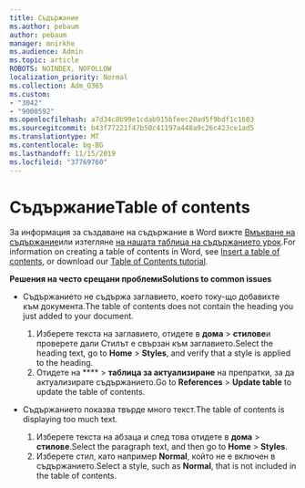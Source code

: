 ```yaml
---
title: Съдържание
ms.author: pebaum
author: pebaum
manager: mnirkhe
ms.audience: Admin
ms.topic: article
ROBOTS: NOINDEX, NOFOLLOW
localization_priority: Normal
ms.collection: Adm_O365
ms.custom:
- "3042"
- "9000592"
ms.openlocfilehash: a7d34c8b99e1cdab915bfeec20ad5f9bdf1c1603
ms.sourcegitcommit: b43f77221f47b50c41197a448a9c26c423ce1ad5
ms.translationtype: MT
ms.contentlocale: bg-BG
ms.lasthandoff: 11/15/2019
ms.locfileid: "37769760"
---
```

# <a name="table-of-contents"></a><span data-ttu-id="748ef-102">Съдържание</span><span class="sxs-lookup"><span data-stu-id="748ef-102">Table of contents</span></span>

<span data-ttu-id="748ef-103">За информация за създаване на съдържание в Word вижте [Вмъкване на съдържание](https://support.office.com/article/882e8564-0edb-435e-84b5-1d8552ccf0c0)или изтегляне [на нашата таблица на съдържанието урок](https://go.microsoft.com/fwlink/?linkid=2065106).</span><span class="sxs-lookup"><span data-stu-id="748ef-103">For information on creating a table of contents in Word, see [Insert a table of contents](https://support.office.com/article/882e8564-0edb-435e-84b5-1d8552ccf0c0), or download our [Table of Contents tutorial](https://go.microsoft.com/fwlink/?linkid=2065106).</span></span>

<span data-ttu-id="748ef-104">**Решения на често срещани проблеми**</span><span class="sxs-lookup"><span data-stu-id="748ef-104">**Solutions to common issues**</span></span>

- <span data-ttu-id="748ef-105">Съдържанието не съдържа заглавието, което току-що добавихте към документа.</span><span class="sxs-lookup"><span data-stu-id="748ef-105">The table of contents does not contain the heading you just added to your document.</span></span>
  1. <span data-ttu-id="748ef-106">Изберете текста на заглавието, отидете в **дома** > **стилове**и проверете дали Стилът е свързан към заглавието.</span><span class="sxs-lookup"><span data-stu-id="748ef-106">Select the heading text, go to **Home** > **Styles**, and verify that a style is applied to the heading.</span></span>
  2. <span data-ttu-id="748ef-107">Отидете на \*\*\*\* > **таблица за актуализиране** на препратки, за да актуализирате съдържанието.</span><span class="sxs-lookup"><span data-stu-id="748ef-107">Go to **References** > **Update table** to update the table of contents.</span></span>

- <span data-ttu-id="748ef-108">Съдържанието показва твърде много текст.</span><span class="sxs-lookup"><span data-stu-id="748ef-108">The table of contents is displaying too much text.</span></span> 
  1. <span data-ttu-id="748ef-109">Изберете текста на абзаца и след това отидете в **дома** > **стилове**.</span><span class="sxs-lookup"><span data-stu-id="748ef-109">Select the paragraph text, and then go to **Home** > **Styles**.</span></span>
  2. <span data-ttu-id="748ef-110">Изберете стил, като например **Normal**, който не е включен в съдържанието.</span><span class="sxs-lookup"><span data-stu-id="748ef-110">Select a style, such as **Normal**, that is not included in the table of contents.</span></span>